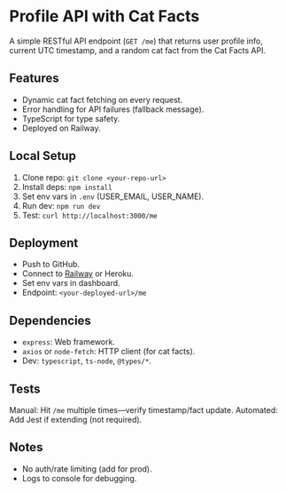 # Profile API with Cat Facts

A simple RESTful API endpoint (`GET /me`) that returns user profile info, current UTC timestamp, and a random cat fact from the Cat Facts API.

## Features
- Dynamic cat fact fetching on every request.
- Error handling for API failures (fallback message).
- TypeScript for type safety.
- Deployed on Railway.

## Local Setup
1. Clone repo: `git clone <your-repo-url>`
2. Install deps: `npm install`
3. Set env vars in `.env` (USER_EMAIL, USER_NAME).
4. Run dev: `npm run dev`
5. Test: `curl http://localhost:3000/me`

## Deployment
- Push to GitHub.
- Connect to [Railway](https://railway.app) or Heroku.
- Set env vars in dashboard.
- Endpoint: `<your-deployed-url>/me`

## Dependencies
- `express`: Web framework.
- `axios` or `node-fetch`: HTTP client (for cat facts).
- Dev: `typescript`, `ts-node`, `@types/*`.

## Tests
Manual: Hit `/me` multiple times—verify timestamp/fact update.
Automated: Add Jest if extending (not required).

## Notes
- No auth/rate limiting (add for prod).
- Logs to console for debugging.